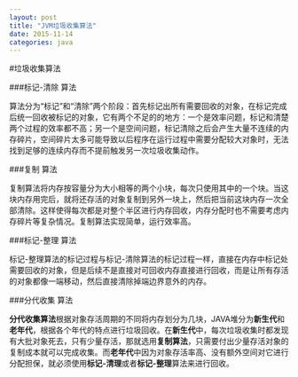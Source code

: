 ```yaml
---
layout: post
title: "JVM垃圾收集算法"
date: 2015-11-14
categories: java
---
```


#垃圾收集算法

###标记-清除 算法

算法分为“标记”和“清除”两个阶段：首先标记出所有需要回收的对象，在标记完成后统一回收被标记的对象，它有两个不足的的地方：一个是效率问题，标记和清楚两个过程的效率都不高；另一个是空间问题，标记清除之后会产生大量不连续的内存碎片，空间碎片太多可能导致以后程序在运行过程中需要分配较大对象时，无法找到足够的连续内存而不提前触发另一次垃圾收集动作。

###复制 算法

复制算法将内存按容量分为大小相等的两个小块，每次只使用其中的一个块。当这块内存用完后，就将还存活的对象复制到另外一块上，然后把当前这块内存一次全部清除。这样使得每次都是对整个半区进行内存回收，内存分配时也不需要考虑内存碎片等复杂情况。复制算法实现简单，运行效率高。

###标记-整理 算法

标记-整理算法的标记过程与标记-清除算法的标记过程一样，直接在内存中标记处需要回收的对象，但是后续不是直接对可回收内存直接进行回收，而是让所有存活的对象都像一端移动，然后直接清除掉端边界意外的内存。

###分代收集 算法

**分代收集算法**根据对象存活周期的不同将内存划分为几块，JAVA堆分为**新生代**和**老年代**，根据各个年代的特点进行垃圾回收。在**新生代**中，每次垃圾收集时都发现有大批对象死去，只有少量存活，那就选用**复制算法**，只需要付出少量存活对象的复制成本就可以完成收集。而**老年代**中因为对象存活率高、没有额外空间对它进行分配担保，就必须使用**标记-清理**或者**标记-整理**算法来进行回收。
